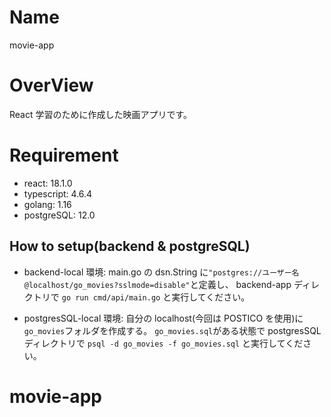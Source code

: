 # Name

movie-app

# OverView

React 学習のために作成した映画アプリです。

# Requirement

- react: 18.1.0
- typescript: 4.6.4
- golang: 1.16
- postgreSQL: 12.0

## How to setup(backend & postgreSQL)

- backend-local 環境:
  main.go の dsn.String に`"postgres://ユーザー名@localhost/go_movies?sslmode=disable"`と定義し、
  backend-app ディレクトリで
  `go run cmd/api/main.go`
  と実行してください。

- postgresSQL-local 環境:
  自分の localhost(今回は POSTICO を使用)に`go_movies`フォルダを作成する。
  `go_movies.sql`がある状態で
  postgresSQL ディレクトリで
  `psql -d go_movies -f go_movies.sql`
  と実行してください。
# movie-app
